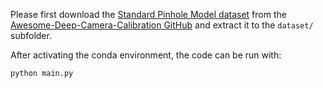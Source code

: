 Please first download the [Standard Pinhole Model dataset](https://drive.google.com/file/d/11jNhxzx0WuQcrUlKzwGTf82DtH4viIoJ/view?usp=sharing) from the [Awesome-Deep-Camera-Calibration GitHub](https://github.com/KangLiao929/Awesome-Deep-Camera-Calibration/) and extract it to the `dataset/` subfolder.

After activating the conda environment, the code can be run with:

    python main.py
